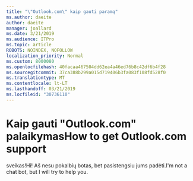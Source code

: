 ```yaml
---
title: "\"Outlook.com\" kaip gauti paramą"
ms.author: daeite
author: daeite
manager: joallard
ms.date: 3/21/2019
ms.audience: ITPro
ms.topic: article
ROBOTS: NOINDEX, NOFOLLOW
localization_priority: Normal
ms.custom: 8000080
ms.openlocfilehash: 40facaa467504dd62ea4a46ed76b8c42df6b4f28
ms.sourcegitcommit: 37ca388b299a015d719406b3fa083f108fd528f0
ms.translationtype: MT
ms.contentlocale: lt-LT
ms.lasthandoff: 03/21/2019
ms.locfileid: "30736110"
---
```

# <a name="how-to-get-outlookcom-support"></a><span data-ttu-id="884e1-102">Kaip gauti "Outlook.com" palaikymas</span><span class="sxs-lookup"><span data-stu-id="884e1-102">How to get Outlook.com support</span></span>

<span data-ttu-id="884e1-103">sveikas!</span><span class="sxs-lookup"><span data-stu-id="884e1-103">Hi!</span></span>
<span data-ttu-id="884e1-104">Aš nesu pokalbių botas, bet pasistengsiu jums padėti.</span><span class="sxs-lookup"><span data-stu-id="884e1-104">I'm not a chat bot, but I will try to help you.</span></span>


